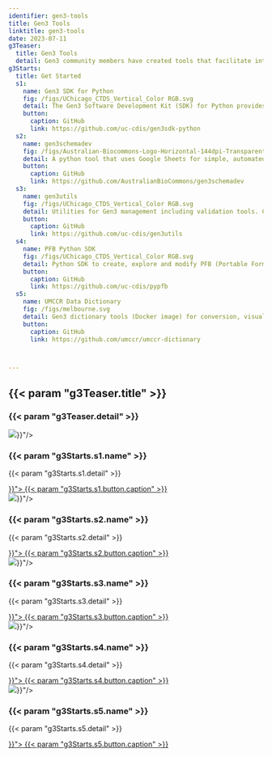 ```yaml
---
identifier: gen3-tools
title: Gen3 Tools
linktitle: gen3-tools
date: 2023-07-11
g3Teaser:
  title: Gen3 Tools
  detail: Gen3 community members have created tools that facilitate interactions with a Gen3 Data Commons. These tools may be of use to users or operators.
g3Starts:
  title: Get Started
  s1:
    name: Gen3 SDK for Python
    fig: /figs/UChicago_CTDS_Vertical_Color RGB.svg
    detail: The Gen3 Software Development Kit (SDK) for Python provides classes and functions for handling common tasks when interacting with a Gen3 commons. It also exposes a Command Line Interface (CLI).  Created by the Center for Translational Data Science at the University of Chicago.
    button:
      caption: GitHub
      link: https://github.com/uc-cdis/gen3sdk-python
  s2:
    name: gen3schemadev
    fig: /figs/Australian-Biocommons-Logo-Horizontal-144dpi-Transparent.png
    detail: A python tool that uses Google Sheets for simple, automated and efficient dictionary development.  The Gen3 schema mapping library enables an automated workflow to edit, test, validate and publish Gen3 Data Dictionaries, using a google sheet as input.  Created by the Australian BioCommons.
    button:
      caption: GitHub
      link: https://github.com/AustralianBioCommons/gen3schemadev
  s3:
    name: gen3utils
    fig: /figs/UChicago_CTDS_Vertical_Color RGB.svg
    detail: Utilities for Gen3 management including validation tools. Created by the Center for Translational Data Science at the University of Chicago.
    button:
      caption: GitHub
      link: https://github.com/uc-cdis/gen3utils
  s4:
    name: PFB Python SDK
    fig: /figs/UChicago_CTDS_Vertical_Color RGB.svg
    detail: Python SDK to create, explore and modify PFB (Portable Format for Biomedical Data) files. Created by the Center for Translational Data Science at the University of Chicago.
    button:
      caption: GitHub
      link: https://github.com/uc-cdis/pypfb
  s5:
    name: UMCCR Data Dictionary
    fig: /figs/melbourne.svg
    detail: Gen3 dictionary tools (Docker image) for conversion, visualization, testing, and validation to allow for iterative development of schema locally.  Created by the Genomics Platform Group and the University of Melbourne.
    button:
      caption: GitHub
      link: https://github.com/umccr/umccr-dictionary



---
```


<section class="g3-bg__solight">
   <h1 class="g3-text__center g3-space__padding-md-top-bottom">
      {{< param "g3Teaser.title" >}}
   </h1>
   <h3 class="g3-text__center g3-space__padding-md-left g3-space__padding-md-bottom">
      {{< param "g3Teaser.detail" >}}
   </h3>
</section>
<section>
  <div class="g3-inner-wrapper g3-space__padding-md-top g3-mb-space__padding-lg-top g3-mb-space__padding-lg-bottom">
    <div class="g3-table g3-space__margin-lg-bottom g3-mb-space__margin-lg-bottom">
      <div class="g3-col__50 g3-text__center g3-space__padding-sm-left-right">
        <img class="g3-row__10vh g3-space__margin-sm-bottom" src="{{< param "g3Starts.s1.fig" >}}"/>
        <h3 class="g3-space__margin-sm-bottom">
          {{< param "g3Starts.s1.name" >}}
        </h3>
        <p class="g3-space__margin-sm-bottom g3-text__desktop-left">
          {{< param "g3Starts.s1.detail" >}}
        </p>
        <a class="g3-button g3-button--primary g3-align__bottom" href="{{< param "g3Starts.s1.button.link" >}}">
          {{< param "g3Starts.s1.button.caption" >}}
        </a>
      </div>
      <div class="g3-table g3-space__margin-lg-bottom g3-mb-space__margin-lg-bottom">
        <div class="g3-col__50 g3-text__center g3-space__padding-sm-left-right">
          <img class="g3-row__10vh g3-space__margin-sm-bottom" src="{{< param "g3Starts.s2.fig" >}}"/>
          <h3 class="g3-space__margin-sm-bottom">
            {{< param "g3Starts.s2.name" >}}
          </h3>
          <p class="g3-space__margin-sm-bottom g3-text__desktop-left">
            {{< param "g3Starts.s2.detail" >}}
          </p>
          <a class="g3-button g3-button--primary g3-align__bottom" href="{{< param "g3Starts.s1.button.link" >}}">
            {{< param "g3Starts.s2.button.caption" >}}
          </a>
        </div>
    </div>
    </div>
  </div>
</section>

<section>
  <div class="g3-inner-wrapper g3-space__padding-md-top g3-mb-space__padding-lg-top g3-mb-space__padding-lg-bottom">
    <div class="g3-table g3-space__margin-lg-bottom g3-mb-space__margin-lg-bottom">
      <div class="g3-col__50 g3-text__center g3-space__padding-sm-left-right">
        <img class="g3-row__10vh g3-space__margin-sm-bottom" src="{{< param "g3Starts.s3.fig" >}}"/>
        <h3 class="g3-space__margin-sm-bottom">
          {{< param "g3Starts.s3.name" >}}
        </h3>
        <p class="g3-space__margin-sm-bottom g3-text__desktop-left">
          {{< param "g3Starts.s3.detail" >}}
        </p>
        <a class="g3-button g3-button--primary g3-align__bottom" href="{{< param "g3Starts.s3.button.link" >}}">
          {{< param "g3Starts.s3.button.caption" >}}
        </a>
      </div>
      <div class="g3-col__50 g3-text__center g3-space__padding-sm-left-right">
        <img class="g3-row__10vh g3-space__margin-sm-bottom" src="{{< param "g3Starts.s4.fig" >}}"/>
        <h3 class="g3-space__margin-sm-bottom">
          {{< param "g3Starts.s4.name" >}}
        </h3>
        <p class="g3-space__margin-sm-bottom g3-text__desktop-left">
          {{< param "g3Starts.s4.detail" >}}
        </p>
        <a class="g3-button g3-button--primary g3-align__bottom" href="{{< param "g3Starts.s4.button.link" >}}">
          {{< param "g3Starts.s4.button.caption" >}}
        </a>
      </div>
    </div>
  </div>
</section>
<section>
  <div class="g3-inner-wrapper g3-space__padding-md-top g3-space__padding-lg-bottom g3-mb-space__padding-lg-bottom">
    <div class="g3-table g3-space__margin-lg-bottom g3-mb-space__margin-lg-bottom">
      <div class="g3-col__50 g3-text__center g3-space__padding-sm-left-right">
        <img class="g3-row__10vh g3-space__margin-sm-bottom" src="{{< param "g3Starts.s5.fig" >}}"/>
        <h3 class="g3-space__margin-sm-bottom">
          {{< param "g3Starts.s5.name" >}}
        </h3>
        <p class="g3-space__margin-sm-bottom g3-text__desktop-left">
          {{< param "g3Starts.s5.detail" >}}
        </p>
        <a class="g3-button g3-button--primary g3-align__bottom" href="{{< param "g3Starts.s5.button.link" >}}">
          {{< param "g3Starts.s5.button.caption" >}}
        </a>
      </div>
      <div class="g3-col__50 g3-text__center g3-space__padding-sm-left-right">
      </div>
    </div>
  </div>
</section>
